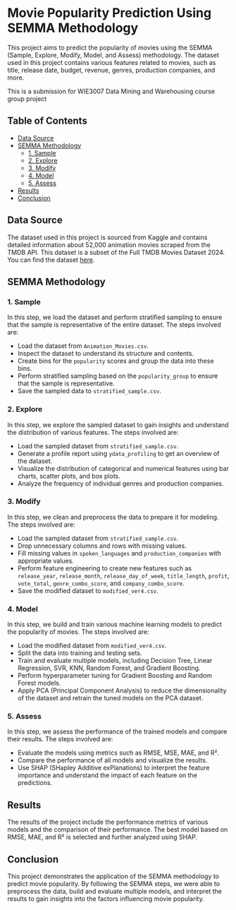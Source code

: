 # Movie Popularity Prediction Using SEMMA Methodology

This project aims to predict the popularity of movies using the SEMMA (Sample, Explore, Modify, Model, and Assess) methodology. The dataset used in this project contains various features related to movies, such as title, release date, budget, revenue, genres, production companies, and more.

This is a submission for WIE3007 Data Mining and Warehousing course group project

## Table of Contents

- [Data Source](#data-source)
- [SEMMA Methodology](#semma-methodology)
  - [1. Sample](#1-sample)
  - [2. Explore](#2-explore)
  - [3. Modify](#3-modify)
  - [4. Model](#4-model)
  - [5. Assess](#5-assess)
- [Results](#results)
- [Conclusion](#conclusion)

## Data Source

The dataset used in this project is sourced from Kaggle and contains detailed information about 52,000 animation movies scraped from the TMDB API. This dataset is a subset of the Full TMDB Movies Dataset 2024. You can find the dataset [here](https://www.kaggle.com/datasets/asaniczka/52000-animation-movie-details-dataset-2024).

## SEMMA Methodology

### 1. Sample

In this step, we load the dataset and perform stratified sampling to ensure that the sample is representative of the entire dataset. The steps involved are:

- Load the dataset from `Animation_Movies.csv`.
- Inspect the dataset to understand its structure and contents.
- Create bins for the `popularity` scores and group the data into these bins.
- Perform stratified sampling based on the `popularity_group` to ensure that the sample is representative.
- Save the sampled data to `stratified_sample.csv`.

### 2. Explore

In this step, we explore the sampled dataset to gain insights and understand the distribution of various features. The steps involved are:

- Load the sampled dataset from `stratified_sample.csv`.
- Generate a profile report using `ydata_profiling` to get an overview of the dataset.
- Visualize the distribution of categorical and numerical features using bar charts, scatter plots, and box plots.
- Analyze the frequency of individual genres and production companies.

### 3. Modify

In this step, we clean and preprocess the data to prepare it for modeling. The steps involved are:

- Load the sampled dataset from `stratified_sample.csv`.
- Drop unnecessary columns and rows with missing values.
- Fill missing values in `spoken_languages` and `production_companies` with appropriate values.
- Perform feature engineering to create new features such as `release_year`, `release_month`, `release_day_of_week`, `title_length`, `profit`, `vote_total`, `genre_combo_score`, and `company_combo_score`.
- Save the modified dataset to `modified_ver4.csv`.

### 4. Model

In this step, we build and train various machine learning models to predict the popularity of movies. The steps involved are:

- Load the modified dataset from `modified_ver4.csv`.
- Split the data into training and testing sets.
- Train and evaluate multiple models, including Decision Tree, Linear Regression, SVR, KNN, Random Forest, and Gradient Boosting.
- Perform hyperparameter tuning for Gradient Boosting and Random Forest models.
- Apply PCA (Principal Component Analysis) to reduce the dimensionality of the dataset and retrain the tuned models on the PCA dataset.

### 5. Assess

In this step, we assess the performance of the trained models and compare their results. The steps involved are:

- Evaluate the models using metrics such as RMSE, MSE, MAE, and R².
- Compare the performance of all models and visualize the results.
- Use SHAP (SHapley Additive exPlanations) to interpret the feature importance and understand the impact of each feature on the predictions.

## Results

The results of the project include the performance metrics of various models and the comparison of their performance. The best model based on RMSE, MAE, and R² is selected and further analyzed using SHAP.

## Conclusion

This project demonstrates the application of the SEMMA methodology to predict movie popularity. By following the SEMMA steps, we were able to preprocess the data, build and evaluate multiple models, and interpret the results to gain insights into the factors influencing movie popularity.